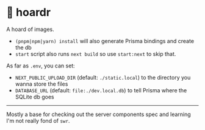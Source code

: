 # 🐲 hoardr

A hoard of images. 

- `(pnpm|npm|yarn) install` will also generate Prisma bindings and create the db
- `start` script also runs `next build` so use `start:next` to skip that.

As far as `.env`, you can set:

- `NEXT_PUBLIC_UPLOAD_DIR` (default: `./static.local`) to the directory you wanna store the files
- `DATABASE_URL` (default: `file:./dev.local.db`) to tell Prisma where the SQLite db goes

---

Mostly a base for checking out the server components spec and learning I'm not really fond of `swr`.

